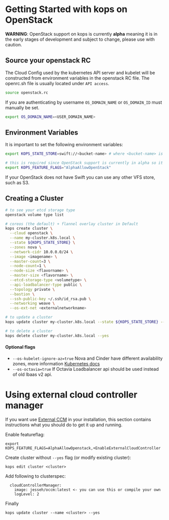# Getting Started with kops on OpenStack

**WARNING**: OpenStack support on kops is currently **alpha** meaning it is in the early stages of development and subject to change, please use with caution.

## Source your openstack RC
The Cloud Config used by the kubernetes API server and kubelet will be constructed from environment variables in the openstack RC file. The openrc.sh file is usually located under `API access`.

```bash
source openstack.rc
```

If you are authenticating by username `OS_DOMAIN_NAME` or `OS_DOMAIN_ID` must manually be set.
```bash
export OS_DOMAIN_NAME=<USER_DOMAIN_NAME>
```

## Environment Variables

It is important to set the following environment variables:

```bash
export KOPS_STATE_STORE=swift://<bucket-name> # where <bucket-name> is the name of the Swift container to use for kops state

# this is required since OpenStack support is currently in alpha so it is feature gated
export KOPS_FEATURE_FLAGS="AlphaAllowOpenStack"
```

If your OpenStack does not have Swift you can use any other VFS store, such as S3.

## Creating a Cluster

```bash
# to see your etcd storage type
openstack volume type list

# coreos (the default) + flannel overlay cluster in Default
kops create cluster \
  --cloud openstack \
  --name my-cluster.k8s.local \
  --state ${KOPS_STATE_STORE} \
  --zones nova \
  --network-cidr 10.0.0.0/24 \
  --image <imagename> \
  --master-count=3 \
  --node-count=1 \
  --node-size <flavorname> \
  --master-size <flavorname> \
  --etcd-storage-type <volumetype> \
  --api-loadbalancer-type public \
  --topology private \
  --bastion \
  --ssh-public-key ~/.ssh/id_rsa.pub \
  --networking weave \
  --os-ext-net <externalnetworkname>

# to update a cluster
kops update cluster my-cluster.k8s.local --state ${KOPS_STATE_STORE} --yes

# to delete a cluster
kops delete cluster my-cluster.k8s.local --yes
```

#### Optional flags
* `--os-kubelet-ignore-az=true` Nova and Cinder have different availability zones, more information [Kubernetes docs](https://kubernetes.io/docs/concepts/cluster-administration/cloud-providers/#block-storage)
* `--os-octavia=true` If Octavia Loadbalancer api should be used instead of old lbaas v2 api.


# Using external cloud controller manager
If you want use [External CCM](https://github.com/kubernetes/cloud-provider-openstack) in your installation, this section contains instructions what you should do to get it up and running.

Enable featureflag:

```
export KOPS_FEATURE_FLAGS=AlphaAllowOpenstack,+EnableExternalCloudController
```

Create cluster without `--yes` flag (or modify existing cluster):

```
kops edit cluster <cluster>
```

Add following to clusterspec:

```
  cloudControllerManager:
    image: jesseh/occm:latest <- you can use this or compile your own
    logLevel: 2
```

Finally

```
kops update cluster --name <cluster> --yes
```
